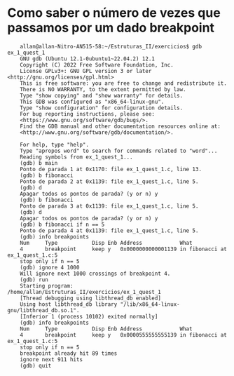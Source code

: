 # Como saber o número de vezes que passamos por um dado breakpoint

        allan@allan-Nitro-AN515-58:~/Estruturas_II/exercicios$ gdb ex_1_quest_1
        GNU gdb (Ubuntu 12.1-0ubuntu1~22.04.2) 12.1
        Copyright (C) 2022 Free Software Foundation, Inc.
        License GPLv3+: GNU GPL version 3 or later <http://gnu.org/licenses/gpl.html>
        This is free software: you are free to change and redistribute it.
        There is NO WARRANTY, to the extent permitted by law.
        Type "show copying" and "show warranty" for details.
        This GDB was configured as "x86_64-linux-gnu".
        Type "show configuration" for configuration details.
        For bug reporting instructions, please see:
        <https://www.gnu.org/software/gdb/bugs/>.
        Find the GDB manual and other documentation resources online at:
        <http://www.gnu.org/software/gdb/documentation/>.

        For help, type "help".
        Type "apropos word" to search for commands related to "word"...
        Reading symbols from ex_1_quest_1...
        (gdb) b main
        Ponto de parada 1 at 0x1170: file ex_1_quest_1.c, line 13.
        (gdb) b fibonacci 
        Ponto de parada 2 at 0x1139: file ex_1_quest_1.c, line 5.
        (gdb) d
        Apagar todos os pontos de parada? (y or n) y
        (gdb) b fibonacci
        Ponto de parada 3 at 0x1139: file ex_1_quest_1.c, line 5.
        (gdb) d
        Apagar todos os pontos de parada? (y or n) y
        (gdb) b fibonacci if n == 5
        Ponto de parada 4 at 0x1139: file ex_1_quest_1.c, line 5.
        (gdb) info breakpoints 
        Num     Type           Disp Enb Address            What
        4       breakpoint     keep y   0x0000000000001139 in fibonacci at ex_1_quest_1.c:5
        stop only if n == 5
        (gdb) ignore 4 1000
        Will ignore next 1000 crossings of breakpoint 4.
        (gdb) run
        Starting program: /home/allan/Estruturas_II/exercicios/ex_1_quest_1 
        [Thread debugging using libthread_db enabled]
        Using host libthread_db library "/lib/x86_64-linux-gnu/libthread_db.so.1".
        [Inferior 1 (process 10102) exited normally]
        (gdb) info breakpoints 
        Num     Type           Disp Enb Address            What
        4       breakpoint     keep y   0x0000555555555139 in fibonacci at ex_1_quest_1.c:5
        stop only if n == 5
        breakpoint already hit 89 times
        ignore next 911 hits
        (gdb) quit